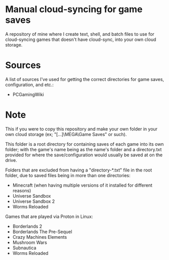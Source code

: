 # Manual cloud-syncing for game saves
A repository of mine where I create text, shell, and batch files to use for cloud-syncing games that doesn't have cloud-sync, into your own cloud storage.

# Sources
A list of sources I've used for getting the correct directories for game saves, configuration, and etc.:
   - PCGamingWiki

# Note
This if you were to copy this repository and make your own folder in your own cloud storage (ex; "[...]\MEGA\Game Saves" or such). 

This folder is a root directory for containing saves of each game into its own folder; with the game's name being as the name's folder and a directory.txt provided for where the save/configuration would usually be saved at on the drive.

Folders that are excluded from having a "directory-*.txt" file in the root folder, due to saved files being in more than one directories:
   - Minecraft (when having multiple versions of it installed for different reasons)
   - Universe Sandbox
   - Universe Sandbox 2
   - Worms Reloaded

Games that are played via Proton in Linux:
   - Borderlands 2
   - Borderlands The Pre-Sequel
   - Crazy Machines Elements
   - Mushroom Wars
   - Subnautica
   - Worms Reloaded

